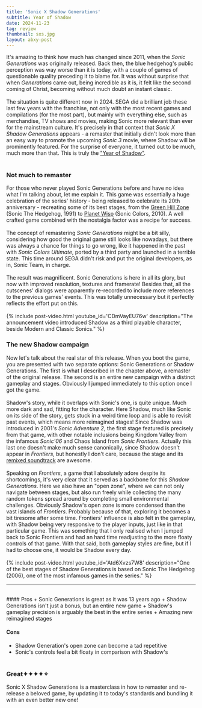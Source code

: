 ```yaml
---
title: 'Sonic X Shadow Generations'
subtitle: Year of Shadow
date: 2024-11-23
tag: review
thumbnail: sxs.jpg
layout: abxy-post
---
```

It's amazing to think how much has changed since 2011, when the _Sonic Generations_ was originally released. Back then, the blue hedgehog's public perception was way worse than it is today, with a couple of games of questionable quality preceding it to blame for. It was without surprise that when _Generations_ came out, being incredible as it is, it felt like the second coming of Christ, becoming without much doubt an instant classic.
<br><br>
The situation is quite different now in 2024. SEGA did a brilliant job these last few years with the franchise, not only with the most recent games and compilations (for the most part), but mainly with everything else, such as merchandise, TV shows and movies, making Sonic more relevant than ever for the mainstream culture. It's precisely in that context that _Sonic X Shadow Generations_ appears - a remaster that initially didn't look more than an easy way to promote the upcoming _Sonic 3_ movie, where Shadow will be prominently featured. For the surprise of everyone, it turned out to be much, much more than that. This is truly the ["Year of Shadow"](https://www.sonicthehedgehog.com/yearofshadow/).
<br><br>
### Not much to remaster

For those who never played Sonic Generations before and have no idea what I'm talking about, let me explain it. This game was essentially a huge celebration of the series' history - being released to celebrate its 20th anniversary - recreating some of its best stages, from the [Green Hill Zone](https://www.youtube.com/watch?v=nZzlcI_2adk) (Sonic The Hedgehog, 1991) to [Planet Wisp](https://www.youtube.com/watch?v=Bpzx24qV2_w) (Sonic Colors, 2010). A well crafted game combined with the nostalgia factor was a recipe for success.
<br><br>
The concept of remastering _Sonic Generations_ might be a bit silly, considering how good the original game still looks like nowadays, but there was always a chance for things to go wrong, like it happened in the past with _Sonic Colors Ultimate_, ported by a third party and launched in a terrible state. This time around SEGA didn't risk and put the original developers, as in, Sonic Team, in charge.
<br><br>
The result was magnificent. Sonic Generations is here in all its glory, but now with improved resolution, textures and framerate! Besides that, all the cutscenes' dialogs were apparently re-recorded to include more references to the previous games' events. This was totally unnecessary but it perfectly reflects the effort put on this.
<br><br>
{% include post-video.html youtube_id='CDmVayEU76w' description="The announcement video introduced Shadow as a third playable character, beside Modern and Classic Sonics." %}
<br>

### The new Shadow campaign

Now let's talk about the real star of this release. When you boot the game, you are presented with two separate options: Sonic Generations or Shadow Generations. The first is what I described in the chapter above, a remaster of the original release. The second is an entire new campaign with a distinct gameplay and stages. Obviously I jumped immediately to this option once I got the game.
<br><br>
Shadow's story, while it overlaps with Sonic's one, is quite unique. Much more dark and sad, fitting for the character. Here Shadow, much like Sonic on its side of the story, gets stuck in a weird time loop and is able to revisit past events, which means more reimagined stages! Since Shadow was introduced in 2001's _Sonic Adventure 2_, the first stage featured is precisely from that game, with other notable inclusions being Kingdom Valley from the infamous _Sonic'06_ and Chaos Island from _Sonic Frontiers_. Actually this last one doesn't make much sense canonically, since Shadow doesn't appear in _Frontiers_, but honestly I don't care, because the stage and its [remixed soundtrack](https://www.youtube.com/watch?v=qg3ICBuzM_o) are awesome.
<br><br>
Speaking on _Frontiers_, a game that I absolutely adore despite its shortcomings, it's very clear that it served as a backbone for this _Shadow Generations_. Here we also have an "open zone", where we can not only navigate between stages, but also run freely while collecting the many random tokens spread around by completing small environmental challenges. Obviously Shadow's open zone is more condensed than the vast islands of _Frontiers_. Probably because of that, exploring it becomes a bit tiresome after some time. Frontiers' influence is also felt in the gameplay, with Shadow being very responsive to the player inputs, just like in that particular game. This was something that I only realised when I jumped back to Sonic Frontiers and had an hard time readjusting to the more floaty controls of that game. With that said, both gameplay styles are fine, but if I had to choose one, it would be Shadow every day.
<br><br>
{% include post-video.html youtube_id='Atd6Xvzs7W8' description="One of the best stages of Shadow Generations is based on Sonic The Hedgehog (2006), one of the most infamous games in the series." %}
<br>

***
<br>
#### Pros
+ Sonic Generations is great as it was 13 years ago
+ Shadow Generations isn't just a bonus, but an entire new game
+ Shadow's gameplay precision is arguably the best in the entire series
+ Amazing new reimagined stages

#### Cons
+ Shadow Generation's open zone can become a tad repetitive
+ Sonic's controls feel a bit floaty in comparison with Shadow's
<br><br>

### Great<span class="u-ft-sans">✦✦✦✦✧</span>

Sonic X Shadow Generations is a masterclass in how to remaster and re-release a beloved game, by updating it to today's standards and bundling it with an even better new one!
<br><br>
